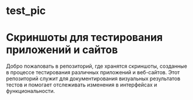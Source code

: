 # test_pic
# Скриншоты для тестирования приложений и сайтов

Добро пожаловать в репозиторий, где хранятся скриншоты, созданные в процессе тестирования различных приложений и веб-сайтов. Этот репозиторий служит для документирования визуальных результатов тестов и помогает отслеживать изменения в интерфейсах и функциональности.

